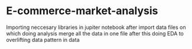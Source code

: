# E-commerce-market-analysis
Importing neccesary libraries in jupiter notebook after import data files on which doing analysis 
merge all the data in one file 
after this doing EDA to overlifting data pattern in data
